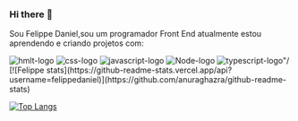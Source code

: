 ### Hi there :page_with_curl:

Sou Felippe Daniel,sou um programador Front End
atualmente estou aprendendo e criando projetos com:

<img src="https://img.shields.io/badge/HTML5-E34F26?style=for-the-badge&logo=html5&logoColor=white" alt= "hmlt-logo" />
<img src="https://img.shields.io/badge/CSS3-1572B6?style=for-the-badge&logo=css3&logoColor=white" alt= "css-logo" />
<img src="https://img.shields.io/badge/JavaScript-F7DF1E?style=for-the-badge&logo=javascript&logoColor=black" alt= "javascript-logo" />
<img src="https://img.shields.io/badge/Node.js-43853D?style=for-the-badge&logo=node.js&logoColor=white" alt= "Node-logo" />
<img src="https://img.shields.io/badge/TypeScript-007ACC?style=for-the-badge&logo=typescript&logoColor=white" alt= typescript-logo"/>
[![Felippe stats](https://github-readme-stats.vercel.app/api?username=felippedaniel)](https://github.com/anuraghazra/github-readme-stats)

[![Top Langs](https://github-readme-stats.vercel.app/api/top-langs/?username=felippedaniel)](https://github.com/anuraghazra/github-readme-stats)
